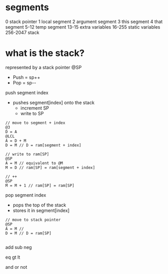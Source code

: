 # segments
0           stack pointer
1           local segment
2           argument segment
3           this segment
4           that segment
5-12        temp segment
13-15       extra variables
16-255      static variables
256-2047    stack

# what is the stack?
represented by a stack pointer @SP
- Push = sp++
- Pop = sp--

push segment index
- pushes segment[index] onto the stack
    - increment SP
    - write to SP
```
// move to segment + index
@3
D = A
@LCL
A = D + M
D = M // D = ram[segment + index]

// write to ram[SP]
@SP
A = M // equivalent to @M
M = D // ram[SP] = ram[segment + index]
 
// ++
@SP  
M = M + 1 // ram[SP] = ram[SP]
```

pop segment index
- pops the top of the stack
- stores it in segment[index]

```
// move to stack pointer
@SP
A = M // 
D = M // D = ram[SP]


```

add
sub
neg

eq
gt
lt

and
or
not

